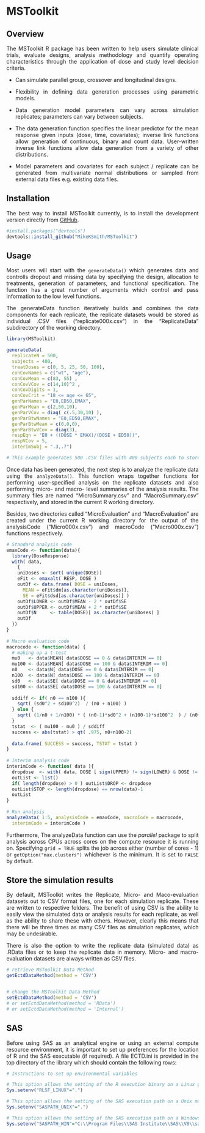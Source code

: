 
<!-- README.md is generated from README.Rmd. Please edit that file -->

# MSToolkit

<!-- badges: start -->
<!-- badges: end -->
<style>
body {
text-align: justify
}
</style>

## Overview

The MSToolkit R package has been written to help users simulate clinical
trials, evaluate designs, analysis methodology and quantify operating
characteristics through the application of dose and study level decision
criteria.

-   Can simulate parallel group, crossover and longitudinal designs.

-   Flexibility in defining data generation processes using parametric
    models.

-   Data generation model parameters can vary across simulation
    replicates; parameters can vary between subjects.

-   The data generation function specifies the linear predictor for the
    mean response given inputs (dose, time, covariates); inverse link
    functions allow generation of continuous, binary and count data.
    User-written inverse link functions allow data generation from a
    variety of other distributions.

-   Model parameters and covariates for each subject / replicate can be
    generated from multivariate normal distributions or sampled from
    external data files e.g. existing data files.

## Installation

The best way to install MSToolkit currently, is to install the
development version directly from
[GitHub](https://github.com/MikeKSmith/MSToolkit).

``` r
#install.packages("devtools")
devtools::install_github("MikeKSmith/MSToolkit")
```

## Usage

Most users will start with the `generateData()` which generates data and
controlls dropout and missing data by specifying the design, allocation
to treatments, generation of parameters, and functional specification.
The function has a great number of arguments which control and pass
information to the low level functions.

The generateData function iteratively builds and combines the data
components for each replicate, the replicate datasets would be stored as
individual .CSV files (“replicate000x.csv”) in the “ReplicateData”
subdirectory of the working directory.

``` r
library(MSToolkit)

generateData(
  replicateN = 500, 
  subjects = 400, 
  treatDoses = c(0, 5, 25, 50, 100), 
  conCovNames = c("wt", "age"), 
  conCovMean = c(83, 55) , 
  conCovVCov = c(14,10)^2 , 
  conCovDigits = 1, 
  conCovCrit = "18 <= age <= 65", 
  genParNames = "E0,ED50,EMAX", 
  genParMean = c(2,50,10), 
  genParVCov = diag( c(.5,30,10) ), 
  genParBtwNames = "E0,ED50,EMAX", 
  genParBtwMean = c(0,0,0), 
  genParBtwVCov = diag(3), 
  respEqn = "E0 + ((DOSE * EMAX)/(DOSE + ED50))",  
  respVCov = 5, 
  interimSubj = ".3,.7")

# This example generates 500 .CSV files with 400 subjects each to store the replicate datasets in the “ReplicateData” directory. 
```

Once data has been generated, the next step is to analyze the replicate
data using the `analyzeData()`. This function wraps together functions
for performing user-specified analysis on the replicate datasets and
also performing micro- and macro- level summaries of the analysis
results. The summary files are named “MicroSummary.csv” and
“MacroSummary.csv” respectively, and stored in the current R working
directory.

Besides, two directories called “MicroEvaluation” and “MacroEvaluation”
are created under the current R working directory for the output of the
analysisCode (“Micro000x.csv”) and macroCode (“Macro000x.csv”) functions
respectively.

``` r
# Standard analysis code
emaxCode <- function(data){
  library(DoseResponse)
  with( data, 
    {
    uniDoses <- sort( unique(DOSE))                                                                    
    eFit <- emaxalt( RESP, DOSE )
    outDf <- data.frame( DOSE = uniDoses, 
      MEAN = eFit$dm[as.character(uniDoses)], 
      SE = eFit$dsd[as.character(uniDoses)] )
    outDf$LOWER <- outDf$MEAN - 2 * outDf$SE
    outDf$UPPER <- outDf$MEAN + 2 * outDf$SE
    outDf$N     <- table(DOSE)[ as.character(uniDoses) ]
    outDf 
  }) 
}
             
# Macro evaluation code
macrocode <- function(data) {
  # making up a t-test
  mu0   <- data$MEAN[ data$DOSE == 0 & data$INTERIM == 0]
  mu100 <- data$MEAN[ data$DOSE == 100 & data$INTERIM == 0]
  n0    <- data$N[ data$DOSE == 0 & data$INTERIM == 0]
  n100  <- data$N[ data$DOSE == 100 & data$INTERIM == 0]
  sd0   <- data$SE[ data$DOSE == 0 & data$INTERIM == 0]
  sd100 <- data$SE[ data$DOSE == 100 & data$INTERIM == 0]
  
  sddiff <- if( n0 == n100 ){
    sqrt( (sd0^2 + sd100^2)  / (n0 + n100) )
  } else {
    sqrt( (1/n0 + 1/n100) * ( (n0-1)*sd0^2 + (n100-1)*sd100^2  ) / (n0+n100-2)  )
  }
  tstat  <- ( mu100 - mu0 ) / sddiff 
  success <- abs(tstat) > qt( .975, n0+n100-2)
  
  data.frame( SUCCESS = success, TSTAT = tstat )
}
  
# Interim analysis code
interimCode <- function( data ){
  dropdose  <- with( data, DOSE [ sign(UPPER) != sign(LOWER) & DOSE != 0] )
  outList <- list()
  if( length(dropdose) > 0 ) outList$DROP <- dropdose
  outList$STOP <- length(dropdose) == nrow(data)-1
  outList
}
   
# Run analysis
analyzeData( 1:5, analysisCode = emaxCode, macroCode = macrocode, 
  interimCode = interimCode )
```

Furthermore, The analyzeData function can use the *parallel* package to
split analysis across CPUs across cores on the compute resource it is
running on. Specifying `grid = TRUE` splits the job across either
(number of cores - 1) or `getOption("max.clusters")` whichever is the
minimum. It is set to `FALSE` by default.

## Store the simulation results

By default, MSToolkit writes the Replicate, Micro- and Maco-evaluation
datasets out to CSV format files, one for each simulation replicate.
These are written to respective folders. The benefit of using CSV is the
ability to easily view the simulated data or analysis results for each
replicate, as well as the ability to share these with others. However,
clearly this means that there will be three times as many CSV files as
simulation replicates, which may be undesirable.

There is also the option to write the replicate data (simulated data) as
.RData files or to keep the replicate data in memory. Micro- and
macro-evaluation datasets are always written as CSV files.

``` r
# retrieve MSToolkit Data Method
getEctdDataMethod(method = 'CSV')  


# change the MSToolkit Data Method
setEctdDataMethod(method = 'CSV')  
# or setEctdDataMethod(method = 'RData')
# or setEctdDataMethod(method = 'Internal')  
```

## SAS

Before using SAS as an analytical engine or using an external compute
resource environment, it is important to set up preferences for the
location of R and the SAS executable (if required). A file ECTD.ini is
provided in the top directory of the library which should contain the
following rows:

``` r
# Instructions to set up environmental variables

# This option allows the setting of the R execution binary on a Linux grid
Sys.setenv("RLSF_LINUX"=".")

# This option allows the setting of the SAS execution path on a Unix machine
Sys.setenv("SASPATH_UNIX"=".")

# This option allows the setting of the SAS execution path on a Windows machine
Sys.setenv("SASPATH_WIN"="C:\\Program Files\\SAS Institute\\SAS\\V8\\sas.exe")
```
